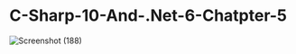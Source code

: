 # C-Sharp-10-And-.Net-6-Chatpter-5


![Screenshot (188)](https://user-images.githubusercontent.com/75223567/174626706-5790ef43-ac8c-41cd-b168-adfbaa3c0c99.png)
